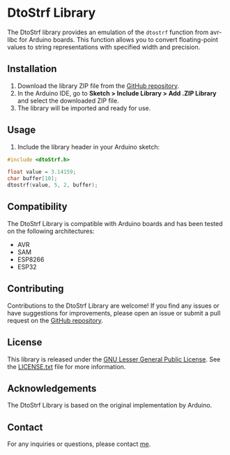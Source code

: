 # DtoStrf Library

The DtoStrf library provides an emulation of the `dtostrf` function from avr-libc for Arduino boards. This function allows you to convert floating-point values to string representations with specified width and precision.

## Installation

1. Download the library ZIP file from the [GitHub repository](https://github.com/alessandroBrugnera9/dtostrf-library).
2. In the Arduino IDE, go to **Sketch > Include Library > Add .ZIP Library** and select the downloaded ZIP file.
3. The library will be imported and ready for use.

## Usage

1. Include the library header in your Arduino sketch:

```cpp
#include <dtoStrf.h>

float value = 3.14159;
char buffer[10];
dtostrf(value, 5, 2, buffer);
```

## Compatibility

The DtoStrf Library is compatible with Arduino boards and has been tested on the following architectures:

- AVR
- SAM
- ESP8266
- ESP32

## Contributing

Contributions to the DtoStrf Library are welcome! If you find any issues or have suggestions for improvements, please open an issue or submit a pull request on the [GitHub repository](https://github.com/alessandroBrugnera9/dtostrf-library).

## License

This library is released under the [GNU Lesser General Public License](LICENSE.txt). See the [LICENSE.txt](LICENSE.txt) file for more information.

## Acknowledgements

The DtoStrf Library is based on the original implementation by Arduino.

## Contact

For any inquiries or questions, please contact [me](mailto:alessandrobrugnera.s@gmail.com).
